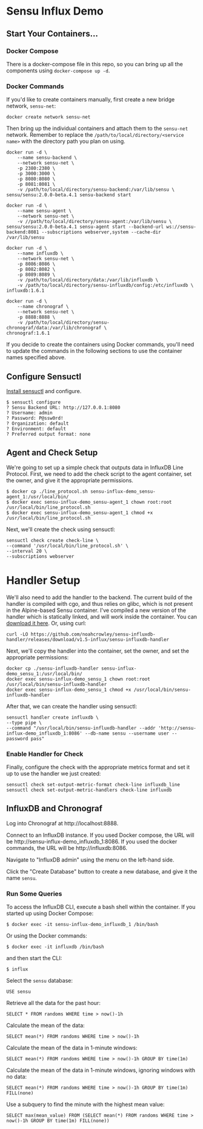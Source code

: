 # Sensu Influx Demo

## Start Your Containers...

### Docker Compose

There is a docker-compose file in this repo, so you can bring up all the components using `docker-compose up -d`.

### Docker Commands

If you'd like to create containers manually, first create a new bridge network, `sensu-net`:

```
docker create network sensu-net
```

Then bring up the individual containers and attach them to the `sensu-net` network. Remember to replace the `/path/to/local/directory/<service name>` with the directory path you plan on using.

```
docker run -d \
    --name sensu-backend \
    --network sensu-net \
    -p 2380:2380 \
    -p 3000:3000 \
    -p 8080:8080 \
    -p 8081:8081 \
    -v /path/to/local/directory/sensu-backend:/var/lib/sensu \
sensu/sensu:2.0.0-beta.4.1 sensu-backend start
```

```
docker run -d \
    --name sensu-agent \
    --network sensu-net \
    -v //path/to/local/directory/sensu-agent:/var/lib/sensu \
sensu/sensu:2.0.0-beta.4.1 sensu-agent start --backend-url ws://sensu-backend:8081 --subscriptions webserver,system --cache-dir /var/lib/sensu
```

```
docker run -d \
    --name influxdb \
    --network sensu-net \
    -p 8086:8086 \
    -p 8082:8082 \
    -p 8089:8089 \
    -v /path/to/local/directory/data:/var/lib/influxdb \
    -v /path/to/local/directory/sensu-influxdb/config:/etc/influxdb \
influxdb:1.6.1
```

```
docker run -d \
    --name chronograf \
    --network sensu-net \
    -p 8888:8888 \
    -v /path/to/local/directory/sensu-chronograf/data:/var/lib/chronograf \
chronograf:1.6.1
```
If you decide to create the containers using Docker commands, you'll need to update the commands in the following sections to use the container names specified above.

## Configure Sensuctl

[Install sensuctl](https://docs.sensu.io/sensu-core/2.0/getting-started/configuring-sensuctl/) and configure.

```
$ sensuctl configure
? Sensu Backend URL: http://127.0.0.1:8080
? Username: admin
? Password: P@ssw0rd!
? Organization: default
? Environment: default
? Preferred output format: none
```

## Agent and Check Setup

We're going to set up a simple check that outputs data in InfluxDB Line Protocol. First, we need to add the check script to the agent container, set the owner, and give it the appropriate permissions.

```
$ docker cp ./line_protocol.sh sensu-influx-demo_sensu-agent_1:/usr/local/bin/
$ docker exec sensu-influx-demo_sensu-agent_1 chown root:root /usr/local/bin/line_protocol.sh
$ docker exec sensu-influx-demo_sensu-agent_1 chmod +x /usr/local/bin/line_protocol.sh
```

Next, we'll create the check using sensuctl:

```
sensuctl check create check-line \
--command '/usr/local/bin/line_protocol.sh' \
--interval 20 \
--subscriptions webserver
```

# Handler Setup

We'll also need to add the handler to the backend. The current build of the handler is compiled with cgo, and thus relies on glibc, which is not present in the Alpine-based Sensu container. I've compiled a new version of the handler which is statically linked, and will work inside the container. You can [download it here](https://github.com/noahcrowley/sensu-influxdb-handler/releases/download/v1.5-influx/sensu-influxdb-handler). Or, using curl:

```
curl -LO https://github.com/noahcrowley/sensu-influxdb-handler/releases/download/v1.5-influx/sensu-influxdb-handler
```

Next, we'll copy the handler into the container, set the owner, and set the appropriate permissions:

```
docker cp ./sensu-influxdb-handler sensu-influx-demo_sensu_1:/usr/local/bin/
docker exec sensu-influx-demo_sensu_1 chown root:root /usr/local/bin/sensu-influxdb-handler
docker exec sensu-influx-demo_sensu_1 chmod +x /usr/local/bin/sensu-influxdb-handler
```

After that, we can create the handler using sensuctl:

```
sensuctl handler create influxdb \
--type pipe \
--command "/usr/local/bin/sensu-influxdb-handler --addr 'http://sensu-influx-demo_influxdb_1:8086' --db-name sensu --username user --password pass"
```

### Enable Handler for Check

Finally, configure the check with the appropriate metrics format and set it up to use the handler we just created:

```
sensuctl check set-output-metric-format check-line influxdb_line
sensuctl check set-output-metric-handlers check-line influxdb
```

## InfluxDB and Chronograf

Log into Chronograf at http://localhost:8888.

Connect to an InfluxDB instance. If you used Docker compose, the URL will be http://sensu-influx-demo_influxdb_1:8086. If you used the docker commands, the URL will be http://influxdb:8086.

Navigate to "InfluxDB admin" using the menu on the left-hand side.

Click the "Create Database" button to create a new database, and give it the name `sensu`.

### Run Some Queries

To access the InfluxDB CLI, execute a bash shell within the container. If you started up using Docker Compose:

```
$ docker exec -it sensu-influx-demo_influxdb_1 /bin/bash
```

Or using the Docker commands:

```
$ docker exec -it influxdb /bin/bash
```

and then start the CLI:

```
$ influx
```

Select the `sensu` database:

```
USE sensu
```

Retrieve all the data for the past hour:

```
SELECT * FROM randoms WHERE time > now()-1h
```

Calculate the mean of the data:

```
SELECT mean(*) FROM randoms WHERE time > now()-1h
```

Calculate the mean of the data in 1-minute windows:

```
SELECT mean(*) FROM randoms WHERE time > now()-1h GROUP BY time(1m)
```

Calculate the mean of the data in 1-minute windows, ignoring windows with no data:

```
SELECT mean(*) FROM randoms WHERE time > now()-1h GROUP BY time(1m) FILL(none)
```

Use a subquery to find the minute with the highest mean value:

```
SELECT max(mean_value) FROM (SELECT mean(*) FROM randoms WHERE time > now()-1h GROUP BY time(1m) FILL(none))
```